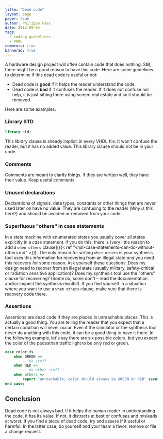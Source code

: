 ```yaml
---
title: "Dead code"
layout: page 
pager: true
author: Philippe Faes
date: 2012-09-05
tags: 
  - coding guidelines
  - VHDL
comments: true
bannerad: true
---
```



A hardware design project will often contain code that does nothing. Still, there might be a good reason to have this code. Here are some guidelines to determine if this dead code is useful or not:

* Dead code is **good** if it helps the reader understand the code.
* Dead code is **bad** if it confuses the reader. If it does not confuse nor help, it is just sitting there using screen real estate and so it should be removed. 

Here are some examples.

### Library STD

```vhdl
library std;
```

This library clause is already implicit in every VHDL file. It won't confuse the reader, but it has no added value. This library clause should not be in your code.

### Comments

Comments are meant to clarify things. If they are written well, they have their value. Keep useful comments.

### Unused declarations

Declarations of signals, data types, constants or other things that are never used later on have no value. They are confusing to the reader (*Why is this here?*) and should be avoided or removed from your code.

### Superfluous "others" in case statements

In a state machine with enumerated states you usually cover all states explicitly in a *case* statement. If you do this, there is [very little reason to add a `when others` clause]({{< ref "vhdl-case-statements-can-do-without-others.md" >}}).
The only reason for writing `when others` is your synthesis tool uses this information for recovering from an illegal state *and* you need this recovery for some reason. Ask yourself these questions: Does my design need to recover from an illegal state (usually military, safety-critical or radiation sensitive application)? Does my synthesis tool use the "others" clause for recovering? (Some do, some don't – read the documentation and/or inspect the synthesis results!). If you find yourself in a situation where you want to use a `when others` clause, make sure that there is recovery code there.

### Assertions

Assertions are dead code if they are placed in unreachable places. This is actually a good thing. You are telling the reader that you expect that a certain condition will never occur. Even if the simulator or the synthesis tool never do anything with this code, it can be a good thing to have it there. In the following example, let's say there are six possible colors, but you expect the color of the pedestrian traffic light to be only red or green.

```vhdl
case color is
	when GREEN => 
		-- do stuff
	when RED => 
		-- do other stuff
	when others => 
		report "unreachable; color should always be GREEN or RED" severity failure;
end case;
```

## Conclusion

Dead code is not always bad. If it helps the human reader in understanding the code, it has its value. If not, it distracts at best or confuses and misleads at worst. If you find a piece of dead code, try and assess if it useful or harmful. In the latter case, do yourself and your team a favor: remove or file a change request.
